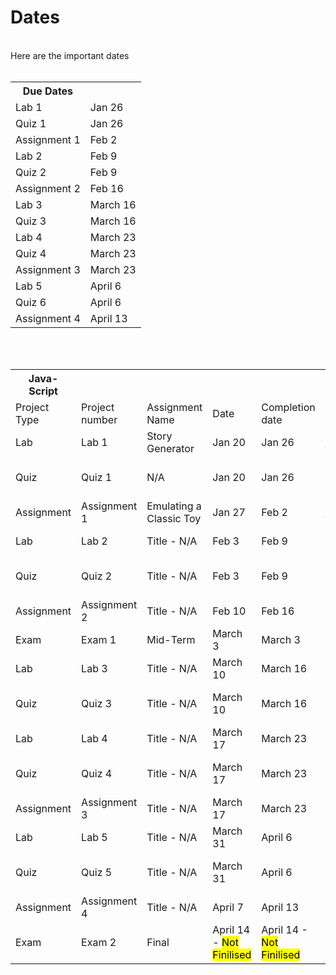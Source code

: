 <h1>Dates</h1>
<br />
Here are the important dates
<br />
<br />
<table>
  <tr>
    <th>Due Dates</th>
  </tr>
  <tr>
    <td>Lab 1</td>
    <td>Jan 26</td>
  </tr>
  <tr>
    <td>Quiz 1</td>
    <td>Jan 26</td>
  </tr>
  <tr>
    <td>Assignment 1</td>
    <td>Feb 2</td>
  </tr>
  <tr>
    <td>Lab 2</td>
    <td>Feb 9</td>
  </tr>
  <tr>
    <td>Quiz 2</td>
    <td>Feb 9</td>
  </tr>
  <tr>
    <td>Assignment 2</td>
    <td>Feb 16</td>
  </tr>
  <tr>
    <td>Lab 3</td>
    <td>March 16</td>
  </tr>
  <tr>
    <td>Quiz 3</td>
    <td>March 16</td>
  </tr>
  <tr>
    <td>Lab 4</td>
    <td>March 23</td>
  </tr>
  <tr>
    <td>Quiz 4</td>
    <td>March 23</td>
  </tr>
  <tr>
    <td>Assignment 3</td>
    <td>March 23</td>
  </tr>
  <tr>
    <td>Lab 5</td>
    <td>April 6</td>
  </tr>
  <tr>
    <td>Quiz 6</td>
    <td>April 6</td>
  </tr>
  <tr>
    <td>Assignment 4</td>
    <td>April 13</td>
  </tr>
</table>
<br />
<br />
<table>
  <tr>
    <th>Java-Script</th>
  </tr>
  <tr>
    <td>Project Type</td>
    <td>Project number</td>
    <td>Assignment Name</td>
    <td>Date</td>
    <td>Completion date</td>
    <td>Instructions</td>
    <td>Status</td>
    <td>Result</td>
  </tr>
  <tr>
    <td>Lab</td>
    <td>Lab 1</td>
    <td>Story Generator</td>
    <td>Jan 20</td>
    <td>Jan 26</td>
    <td> 
      <a href="https://remy-post.github.io/Education/JS/labs/lab%201/Resources/README.md" target="_blank">
        Instructions
      </a>
    </td>
    <td>Completed</td>
    <td>GUI link - 
      <a href="https://remy-post.github.io/Education/JS/labs/lab%201/index.html" target="_blank">
        View
      </a>
    </td>
  </tr>
  <tr>
    <td>Quiz</td>
    <td>Quiz 1</td>
    <td>N/A</td>
    <td>Jan 20</td>
    <td>Jan 26</td>
    <td>Instructions - N/Applicable</td>
    <td>Completed</td>
    <td>Not/Applicable</td>
  </tr>
  <tr>
    <td>Assignment</td>
    <td>Assignment 1</td>
    <td>Emulating a Classic Toy</td>
    <td>Jan 27</td>
    <td>Feb 2</td>
    <td>
      <a href="https://remy-post.github.io/Education/JS/Assignments/Assignment%201/Resources/Assignment%201.pdf" target="_blank">
        Instructions
      </a>
    </td>
    <td>Not Started</td>
    <td>GUI link - N/Applicable</td>
  </tr>
  <tr>
    <td>Lab</td>
    <td>Lab 2</td>
    <td>Title - N/A</td>
    <td>Feb 3</td>
    <td>Feb 9</td>
    <td>Instructions - N/A</td>
    <td>Not Assigned</td>
    <td>GUI link - N/A</td>
  </tr>
  <tr>
    <td>Quiz</td>
    <td>Quiz 2</td>
    <td>Title - N/A</td>
    <td>Feb 3</td>
    <td>Feb 9</td>
    <td>Instructions - N/Applicable</td>
    <td>Not Assigned</td>
    <td>GUI link - N/Applicable</td>
  </tr>
  <tr>
    <td>Assignment</td>
    <td>Assignment 2</td>
    <td>Title - N/A</td>
    <td>Feb 10</td>
    <td>Feb 16</td>
    <td>Instructions - N/A</td>
    <td>Not Assigned</td>
    <td>GUI link - N/A</td>
  </tr>
  <tr>
    <td>Exam</td>
    <td>Exam 1</td>
    <td>Mid-Term</td>
    <td>March 3</td>
    <td>March 3</td>
    <td>Instructions - N/A</td>
    <td>Not Given</td>
    <td>GUI link - N/Applicable</td>
  </tr>
  <tr>
    <td>Lab</td>
    <td>Lab 3</td>
    <td>Title - N/A</td>
    <td>March 10</td>
    <td>March 16</td>
    <td>Instructions - N/A</td>
    <td>Not Assigned</td>
    <td>GUI link - N/A</td>
  </tr>
  <tr>
    <td>Quiz</td>
    <td>Quiz 3</td>
    <td>Title - N/A</td>
    <td>March 10</td>
    <td>March 16</td>
    <td>Instructions - N/Applicable</td>
    <td>Not Assigned</td>
    <td>GUI link - N/Applicable</td>
  </tr>
   <tr>
    <td>Lab</td>
    <td>Lab 4</td>
    <td>Title - N/A</td>
    <td>March 17</td>
    <td>March 23</td>
    <td>Instructions - N/A</td>
    <td>Not Assigned</td>
    <td>GUI link - N/A</td>
  </tr>
   <tr>
    <td>Quiz</td>
    <td>Quiz 4</td>
    <td>Title - N/A</td>
    <td>March 17</td>
    <td>March 23</td>
    <td>Instructions - N/Applicable</td>
    <td>Not Assigned</td>
    <td>GUI link - N/A</td>
  </tr>
  <tr>
    <td>Assignment</td>
    <td>Assignment 3</td>
    <td>Title - N/A</td>
    <td>March 17</td>
    <td>March 23</td>
    <td>Instructions - N/A</td>
    <td>Not Assigned</td>
    <td>GUI link - N/A</td>
  </tr>
  <tr>
    <td>Lab</td>
    <td>Lab 5</td>
    <td>Title - N/A</td>
    <td>March 31</td>
    <td>April 6</td>
    <td>Instructions - N/A</td>
    <td>Not Assigned</td> 
    <td>GUI link - N/A</td>
  </tr>
  <tr>
    <td>Quiz</td>
    <td>Quiz 5</td>
    <td>Title - N/A</td>
    <td>March 31</td>
    <td>April 6</td>
    <td>Instructions - N/Applicable</td>
    <td>Not Assigned</td>
    <td>GUI link - N/Applicable</td>
  </tr>
  <tr>
    <td>Assignment</td>
    <td>Assignment 4</td>
    <td>Title - N/A</td>
    <td>April 7</td>
    <td>April 13</td>
    <td>Instructions - N/A</td>
    <td>Not Assigned</td>
    <td>GUI link - N/A</td>
  </tr>
  <tr>
    <td>Exam</td>
    <td>Exam 2</td>
    <td>Final</td>
    <td>April 14 - <mark>Not Finilised</mark></td>
    <td>April 14 - <mark>Not Finilised</mark></td>
    <td>Instructions - N/A</td>
    <td>Not Given</td>
    <td>GUI link - N/Applicable</td>
  </tr>
</table>
